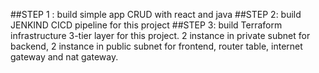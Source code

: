 ##STEP 1 : build simple app CRUD with react and java
##STEP 2: build JENKIND CICD pipeline for this project 
##STEP 3: build Terraform infrastructure 3-tier layer for this project. 2 instance in private subnet for backend, 2 instance in public subnet for frontend, router table, internet gateway and nat gateway.

